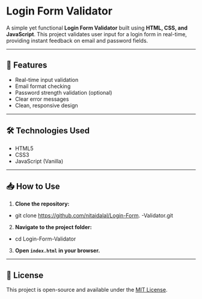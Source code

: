 # Login Form Validator

A simple yet functional **Login Form Validator** built using **HTML, CSS, and JavaScript**. This project validates user input for a login form in real-time, providing instant feedback on email and password fields.

---

## 🚀 Features

- Real-time input validation  
- Email format checking  
- Password strength validation (optional)  
- Clear error messages  
- Clean, responsive design  

---

## 🛠️ Technologies Used

- HTML5  
- CSS3  
- JavaScript (Vanilla)  

---

## 📥 How to Use

1. **Clone the repository:**
 - git clone https://github.com/nitaidalal/Login-Form.      -Validator.git

2. **Navigate to the project folder:**
 - cd Login-Form-Validator



3. **Open `index.html` in your browser.**

---



## 📄 License

This project is open-source and available under the [MIT License](LICENSE).
